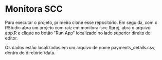 # Monitora SCC

Para executar o projeto, primeiro clone esse repositório. Em seguida, com o RStudio
abra um projeto com raíz em monitora-scc.Rproj, abra o arquivo app.R e clique
no botão "Run App" localizado no lado superior direito do editor.

Os dados estão localizados em um arquivo de nome payments_details.csv, dentro
do diretório /data.

